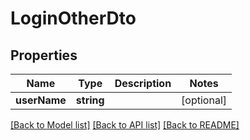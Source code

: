 # LoginOtherDto

## Properties
Name | Type | Description | Notes
------------ | ------------- | ------------- | -------------
**userName** | **string** |  | [optional] 

[[Back to Model list]](../README.md#documentation-for-models) [[Back to API list]](../README.md#documentation-for-api-endpoints) [[Back to README]](../README.md)



